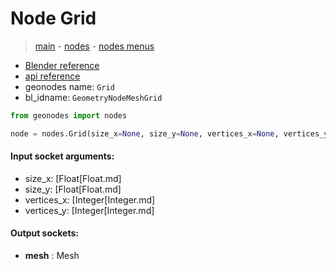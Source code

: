 # Node Grid

> [main](../structure.md) - [nodes](nodes.md) - [nodes menus](nodes_menus.md)

- [Blender reference](https://docs.blender.org/manual/en/latest/modeling/geometry_nodes/mesh_primitives/grid.html)
- [api reference](https://docs.blender.org/api/current/bpy.types.GeometryNodeMeshGrid.html)
- geonodes name: `Grid`
- bl_idname: `GeometryNodeMeshGrid`

```python
from geonodes import nodes

node = nodes.Grid(size_x=None, size_y=None, vertices_x=None, vertices_y=None)
```

#### Input socket arguments:

- size_x: [Float[Float.md]
- size_y: [Float[Float.md]
- vertices_x: [Integer[Integer.md]
- vertices_y: [Integer[Integer.md]

#### Output sockets:

- **mesh** : Mesh

